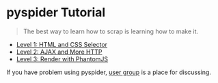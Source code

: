 pyspider Tutorial
=================

> The best way to learn how to scrap is learning how to make it.

* [Level 1: HTML and CSS Selector](HTML-and-CSS-Selector)
* [Level 2: AJAX and More HTTP](AJAX-and-more-HTTP)
* [Level 3: Render with PhantomJS](Render-with-PhantomJS)

If you have problem using pyspider, [user group](https://groups.google.com/group/pyspider-users) is a place for discussing.
